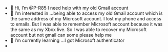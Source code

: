 - 👋 Hi, I’m @P-R85 I need help with my old Gmail account 
- 👀 I’m interested in ...being able to access my old Gmail account which is the same address of my Microsoft account. I lost my phone and access to emails. But I was able to remember Microsoft account because it was the same as my Xbox live.  So I was able to recover my Microsoft account but not gmail can some please help me  
- 🌱 I’m currently learning ...I got Microsoft authenticator 
- 

<!---
P-R85/P-R85 is a ✨ special✨ repository because link to take a look at your changes
